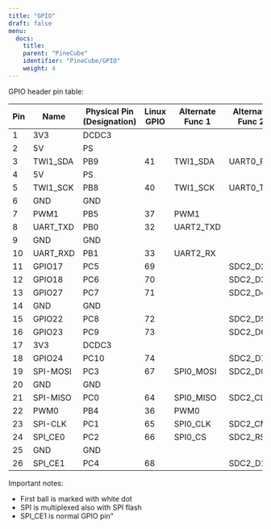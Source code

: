 ```yaml
---
title: "GPIO"
draft: false
menu:
  docs:
    title:
    parent: "PineCube"
    identifier: "PineCube/GPIO"
    weight: 4
---
```


GPIO header pin table:

| Pin | Name | Physical Pin (Designation) | Linux GPIO | Alternate Func 1 | Alternate Func 2 | Interrupt |
| --- | --- | --- | --- | --- | --- | --- |
| 1 | 3V3 | DCDC3 |  |  |  |  |
| 2 | 5V | PS |  |  |  |  |
| 3 | TWI1_SDA | PB9 | 41 | TWI1_SDA | UART0_RX | PB_EINT9 |
| 4 | 5V | PS |  |  |  |  |
| 5 | TWI1_SCK | PB8 | 40 | TWI1_SCK | UART0_TX | PB_EINT8 |
| 6 | GND | GND |  |  |  |  |
| 7 | PWM1 | PB5 | 37 | PWM1 |  | PB_EINT5 |
| 8 | UART_TXD | PB0 | 32 | UART2_TXD |  | PB_EINT0 |
| 9 | GND | GND |  |  |  |  |
| 10 | UART_RXD | PB1 | 33 | UART2_RX |  | PB_EINT1 |
| 11 | GPIO17 | PC5 | 69 |  | SDC2_D2 |  |
| 12 | GPIO18 | PC6 | 70 |  | SDC2_D3 |  |
| 13 | GPIO27 | PC7 | 71 |  | SDC2_D4 |  |
| 14 | GND | GND |  |  |  |  |
| 15 | GPIO22 | PC8 | 72 |  | SDC2_D5 |  |
| 16 | GPIO23 | PC9 | 73 |  | SDC2_D6 |  |
| 17 | 3V3 | DCDC3 |  |  |  |  |
| 18 | GPIO24 | PC10 | 74 |  | SDC2_D7 |  |
| 19 | SPI-MOSI | PC3 | 67 | SPI0_MOSI | SDC2_D0 |  |
| 20 | GND | GND |  |  |  |  |
| 21 | SPI-MISO | PC0 | 64 | SPI0_MISO | SDC2_CLK |  |
| 22 | PWM0 | PB4 | 36 | PWM0 |  | PB_EINT4 |
| 23 | SPI-CLK | PC1 | 65 | SPI0_CLK | SDC2_CMD |  |
| 24 | SPI_CE0 | PC2 | 66 | SPI0_CS | SDC2_RST |  |
| 25 | GND | GND |  |  |  |  |
| 26 | SPI_CE1 | PC4 | 68 |  | SDC2_D1 |  |

Important notes:

* First ball is marked with white dot
* SPI is multiplexed also with SPI flash
* SPI_CE1 is normal GPIO pin"
